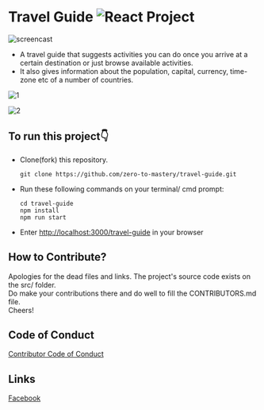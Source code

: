 # Travel Guide ![React Project](https://img.shields.io/badge/Tech-React-blue.svg?longCache=true&style=for-the-badge)

![screencast](https://user-images.githubusercontent.com/87576080/218271909-e27bba02-657d-46aa-851d-e81477a21671.png)

- A travel guide that suggests activities you can do once you arrive at a certain destination or just browse available activities.
- It also gives information about the population, capital, currency, time-zone etc of a number of countries.

![1](https://user-images.githubusercontent.com/87576080/218273382-fabb3b6c-7b3d-46f4-93e0-a847372a6122.gif)

![2](https://user-images.githubusercontent.com/87576080/218273455-71dfd2f7-28cc-4490-83d9-9246c9385adf.gif)

## To run this project👇

- Clone(fork) this repository.

  ```
  git clone https://github.com/zero-to-mastery/travel-guide.git
  ```

- Run these following commands on your terminal/ cmd prompt:

  ```
  cd travel-guide
  npm install
  npm run start
  ```

 - Enter [http://localhost:3000/travel-guide](http://localhost:3000/travel-guide) in your browser

 ## How to Contribute?
  Apologies for the dead files and links. The project's source code exists on the src/ folder.<br>
  Do make your contributions there and do well to fill the CONTRIBUTORS.md file.<br>
  Cheers!
  
 ## Code of Conduct
  [Contributor Code of Conduct](https://github.com/zero-to-mastery/travel-guide/blob/master/CODE_OF_CONDUCT.md)
  
 ## Links
  [Facebook](https://www.facebook.com/zerotocodemastery/)
